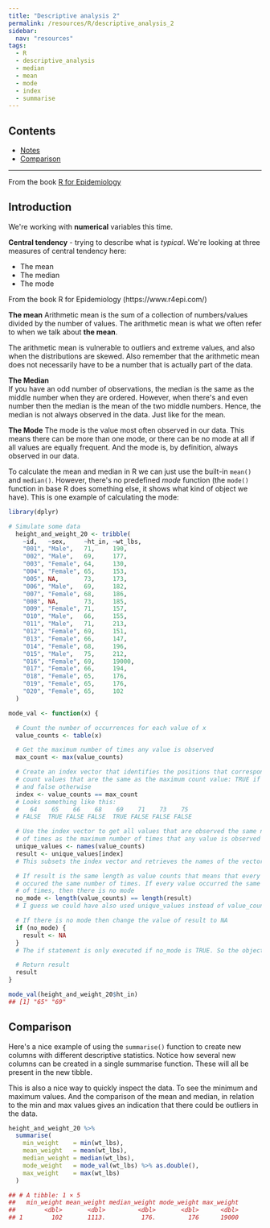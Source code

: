 ```yaml
---
title: "Descriptive analysis 2"
permalink: /resources/R/descriptive_analysis_2
sidebar:
  nav: "resources"
tags:
  - R
  - descriptive_analysis
  - median
  - mean
  - mode
  - index
  - summarise
---
```


## Contents
- [Notes](#notes)
- [Comparison](#comparison)


---------------------
From the book [R for Epidemiology](https://www.r4epi.com/)

## Introduction
We're working with **numerical** variables this time.

**Central tendency** - trying to describe what is _typical_. We're looking at three measures of central tendency here:
- The mean
- The median
- The mode

<img src="{{ site.url }}{{ site.baseurl }}/assets/images/self_study/central_tendency_01.png" alt="">
  <figcaption>From the book R for Epidemiology (https://www.r4epi.com/)</figcaption>

**The mean**
Arithmetic mean is the sum of a collection of numbers/values divided by the number of values. The arithmetic mean is what we often refer to when we talk about __the mean__.

The arithmetic mean is vulnerable to outliers and extreme values, and also when the distributions are skewed.
Also remember that the arithmetic mean does not necessarily have to be a number that is actually part of the data.  

**The Median**  
If you have an odd number of observations, the median is the same as the middle number when they are ordered. However, when there's and even number then the median is the mean of the two middle numbers. Hence, the median is not always observed in the data. Just like for the mean.

**The Mode**
The mode is the value most often observed in our data. This means there can be more than one mode, or there can be no mode at all if all values are equally frequent. And the mode is, by definition, always observed in our data.

To calculate the mean and median in R we can just use the built-in `mean()` and `median()`. However, there's no predefined _mode_ function (the `mode()` function in base R does something else, it shows what kind of object we have). This is one example of calculating the mode:

```r
library(dplyr)

# Simulate some data
  height_and_weight_20 <- tribble(
    ~id,   ~sex,     ~ht_in, ~wt_lbs,
    "001", "Male",   71,     190,
    "002", "Male",   69,     177,
    "003", "Female", 64,     130,
    "004", "Female", 65,     153,
    "005", NA,       73,     173,
    "006", "Male",   69,     182,
    "007", "Female", 68,     186,
    "008", NA,       73,     185,
    "009", "Female", 71,     157,
    "010", "Male",   66,     155,
    "011", "Male",   71,     213,
    "012", "Female", 69,     151,
    "013", "Female", 66,     147,
    "014", "Female", 68,     196,
    "015", "Male",   75,     212,
    "016", "Female", 69,     19000,
    "017", "Female", 66,     194,
    "018", "Female", 65,     176,
    "019", "Female", 65,     176,
    "020", "Female", 65,     102
  )
```

```r
mode_val <- function(x) {

  # Count the number of occurrences for each value of x
  value_counts <- table(x)

  # Get the maximum number of times any value is observed
  max_count <- max(value_counts)

  # Create an index vector that identifies the positions that correspond to
  # count values that are the same as the maximum count value: TRUE if so
  # and false otherwise
  index <- value_counts == max_count
  # Looks something like this:
  #   64    65    66    68    69    71    73    75
  # FALSE  TRUE FALSE FALSE  TRUE FALSE FALSE FALSE

  # Use the index vector to get all values that are observed the same number
  # of times as the maximum number of times that any value is observed
  unique_values <- names(value_counts)
  result <- unique_values[index]
  # This subsets the index vector and retrieves the names of the vector that are TRUE

  # If result is the same length as value counts that means that every value
  # occured the same number of times. If every value occurred the same number
  # of times, then there is no mode
  no_mode <- length(value_counts) == length(result)
  # I guess we could have also used unique_values instead of value_counts

  # If there is no mode then change the value of result to NA
  if (no_mode) {
    result <- NA
  }
  # The if statement is only executed if no_mode is TRUE. So the object no_mode can exists, but the if statement will not be run if the object is FALSE.

  # Return result
  result
}
```

```r
mode_val(height_and_weight_20$ht_in)
## [1] "65" "69"
```

## Comparison
Here's a nice example of using the `summarise()` function to create new columns with different descriptive statistics. Notice how several new columns can be created in a single summarise function. These will all be present in the new tibble.

This is also a nice way to quickly inspect the data. To see the minimum and maximum values. And the comparison of the mean and median, in relation to the min and max values gives an indication that there could be outliers in the data.

```r
height_and_weight_20 %>%
  summarise(
    min_weight    = min(wt_lbs),
    mean_weight   = mean(wt_lbs),
    median_weight = median(wt_lbs),
    mode_weight   = mode_val(wt_lbs) %>% as.double(),
    max_weight    = max(wt_lbs)
  )
```

```r
## # A tibble: 1 × 5
##   min_weight mean_weight median_weight mode_weight max_weight
##        <dbl>       <dbl>         <dbl>       <dbl>      <dbl>
## 1        102       1113.          176.         176      19000
```

